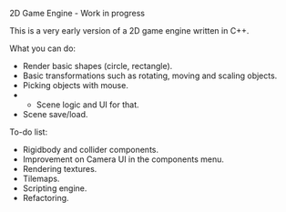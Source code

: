 2D Game Engine - Work in progress

This is a very early version of a 2D game engine written in C++.

What you can do:
- Render basic shapes (circle, rectangle).
- Basic transformations such as rotating, moving and scaling objects.
- Picking objects with mouse.
- - Scene logic and UI for that.
- Scene save/load.

To-do list:
- Rigidbody and collider components.
- Improvement on Camera UI in the components menu.
- Rendering textures.
- Tilemaps.
- Scripting engine.
- Refactoring.
